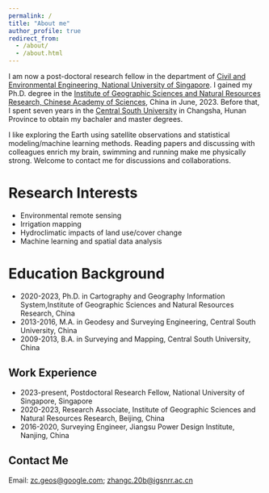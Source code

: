```yaml
---
permalink: /
title: "About me"
author_profile: true
redirect_from: 
  - /about/
  - /about.html
---
```


I am now a post-doctoral research fellow in the department of [Civil and Environmental Engineering, National University of Singapore](https://cde.nus.edu.sg/cee/). I gained my Ph.D. degree in the [Institute of Geographic Sciences and Natural Resources Research, Chinese Academy of Sciences](http://english.igsnrr.cas.cn/), China in June, 2023. Before that, I spent seven years in the [Central South University](https://www.csu.edu.cn/) in Changsha, Hunan Province to obtain my bachaler and master degrees.

I like exploring the Earth using satellite observations and statistical modeling/machine learning methods. Reading papers and discussing with colleagues enrich my brain, swimming and running make me physically strong.
Welcome to contact me for discussions and collaborations.


Research Interests
======
* Environmental remote sensing
* Irrigation mapping
* Hydroclimatic impacts of land use/cover change
* Machine learning and spatial data analysis


Education Background
======
* 2020-2023, Ph.D. in Cartography and Geography Information System,Institute of Geographic Sciences and Natural Resources Research, China 
* 2013-2016, M.A. in Geodesy and Surveying Engineering, Central South University, China
* 2009-2013, B.A. in Surveying and Mapping, Central South University, China


Work Experience
------
* 2023-present, Postdoctoral Research Fellow, National University of Singapore, Singapore
* 2020-2023, Research Associate, Institute of Geographic Sciences and Natural Resources Research, Beijing, China
* 2016-2020, Surveying Engineer, Jiangsu Power Design Institute, Nanjing, China


Contact Me
------
Email: zc.geos@google.com; zhangc.20b@igsnrr.ac.cn

